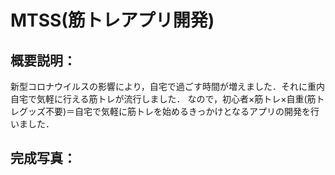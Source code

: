 # MTSS(筋トレアプリ開発)
## 概要説明：
新型コロナウイルスの影響により，自宅で過ごす時間が増えました．それに重内自宅で気軽に行える筋トレが流行しました．
なので，初心者×筋トレ×自重(筋トレグッズ不要)＝自宅で気軽に筋トレを始めるきっかけとなるアプリの開発を行いました．

## 完成写真：
